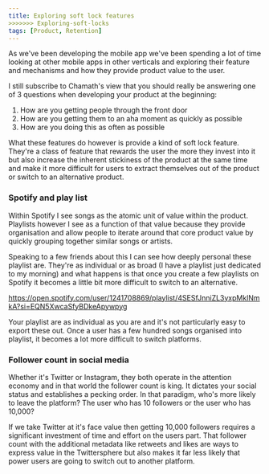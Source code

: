 ```yaml
---
title: Exploring soft lock features
>>>>>>> Exploring-soft-locks
tags: [Product, Retention]
---
```


As we've been developing the mobile app we've been spending a lot of time looking at other mobile apps in other verticals and exploring their feature and mechanisms and how they provide product value to the user.

I still subscribe to Chamath's view that you should really be answering one of 3 questions when developing your product at the beginning:

1. How are you getting people through the front door
2. How are you getting them to an aha moment as quickly as possible
3. How are you doing this as often as possible

What these features do however is provide a kind of soft lock feature. They're a class of feature that rewards the user the more they invest into it but also increase the inherent stickiness of the product at the same time and make it more difficult for users to extract themselves out of the product or switch to an alternative product.


### Spotify and play list
Within Spotify I see songs as the atomic unit of value within the product. Playlists however I see as a function of that value because they provide organisation and allow people to iterate around that core product value by quickly grouping together similar songs or artists.

Speaking to a few friends about this I can see how deeply personal these playlist are. They're as individual or as broad (I have a playlist just dedicated to my morning) and what happens is that once you create a few playlists on Spotify it becomes a little bit more difficult to switch to an alternative.

https://open.spotify.com/user/1241708869/playlist/4SESfJnniZL3yxpMklNmkA?si=EQN5XwcaSfyBDkeApywpyg

Your playlist are as individual as you are and it's not particularly easy to export these out. Once a user has a few hundred  songs organised into playlist, it becomes a lot more difficult to switch platforms.

### Follower count in social media

Whether it's Twitter or Instagram, they both operate in the attention economy and in that world the follower count is king. It dictates your social status and establishes a pecking order. In that paradigm, who's more likely to leave the platform? The user who has 10 followers or the user who has 10,000?

If we take Twitter at it's face value then getting 10,000 followers requires a significant investment of time and effort on the users part. That follower count with the additional metadata like retweets and likes are ways to express value in the Twittersphere but also makes it far less likely that power users are going to switch out to another platform.
